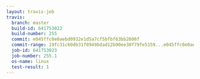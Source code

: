 ```yaml
---
layout: travis-job
travis:
  branch: master
  build-id: 641753022
  build-number: 255
  commit: e045ffc0e0aebd0932e1d5a7cf5bfbf63bb2606f
  commit-range: 19fc31c60db31f8949bdad12b90ee30f79fe5159...e045ffc0e0aebd0932e1d5a7cf5bfbf63bb2606f
  job-id: 641753023
  job-number: 255.1
  os-name: linux
  test-result: 1
---
```

